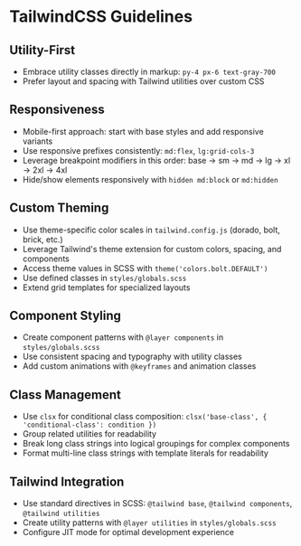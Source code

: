 # TailwindCSS Guidelines

## Utility-First

- Embrace utility classes directly in markup: `py-4 px-6 text-gray-700`
- Prefer layout and spacing with Tailwind utilities over custom CSS

## Responsiveness

- Mobile-first approach: start with base styles and add responsive variants
- Use responsive prefixes consistently: `md:flex`, `lg:grid-cols-3`
- Leverage breakpoint modifiers in this order: base → sm → md → lg → xl → 2xl → 4xl
- Hide/show elements responsively with `hidden md:block` or `md:hidden`

## Custom Theming

- Use theme-specific color scales in `tailwind.config.js` (dorado, bolt, brick, etc.)
- Leverage Tailwind's theme extension for custom colors, spacing, and components
- Access theme values in SCSS with `theme('colors.bolt.DEFAULT')`
- Use defined classes in `styles/globals.scss`
- Extend grid templates for specialized layouts

## Component Styling

- Create component patterns with `@layer components` in `styles/globals.scss`
- Use consistent spacing and typography with utility classes
- Add custom animations with `@keyframes` and animation classes

## Class Management

- Use `clsx` for conditional class composition: `clsx('base-class', { 'conditional-class': condition })`
- Group related utilities for readability
- Break long class strings into logical groupings for complex components
- Format multi-line class strings with template literals for readability

## Tailwind Integration

- Use standard directives in SCSS: `@tailwind base`, `@tailwind components`, `@tailwind utilities`
- Create utility patterns with `@layer utilities` in `styles/globals.scss`
- Configure JIT mode for optimal development experience
